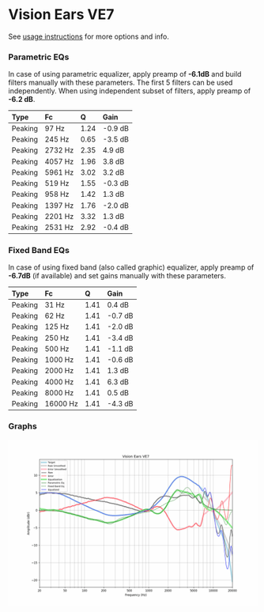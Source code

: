 # Vision Ears VE7
See [usage instructions](https://github.com/jaakkopasanen/AutoEq#usage) for more options and info.

### Parametric EQs
In case of using parametric equalizer, apply preamp of **-6.1dB** and build filters manually
with these parameters. The first 5 filters can be used independently.
When using independent subset of filters, apply preamp of **-6.2 dB**.

| Type    | Fc      |    Q | Gain    |
|:--------|:--------|:-----|:--------|
| Peaking | 97 Hz   | 1.24 | -0.9 dB |
| Peaking | 245 Hz  | 0.65 | -3.5 dB |
| Peaking | 2732 Hz | 2.35 | 4.9 dB  |
| Peaking | 4057 Hz | 1.96 | 3.8 dB  |
| Peaking | 5961 Hz | 3.02 | 3.2 dB  |
| Peaking | 519 Hz  | 1.55 | -0.3 dB |
| Peaking | 958 Hz  | 1.42 | 1.3 dB  |
| Peaking | 1397 Hz | 1.76 | -2.0 dB |
| Peaking | 2201 Hz | 3.32 | 1.3 dB  |
| Peaking | 2531 Hz | 2.92 | -0.4 dB |

### Fixed Band EQs
In case of using fixed band (also called graphic) equalizer, apply preamp of **-6.7dB**
(if available) and set gains manually with these parameters.

| Type    | Fc       |    Q | Gain    |
|:--------|:---------|:-----|:--------|
| Peaking | 31 Hz    | 1.41 | 0.4 dB  |
| Peaking | 62 Hz    | 1.41 | -0.7 dB |
| Peaking | 125 Hz   | 1.41 | -2.0 dB |
| Peaking | 250 Hz   | 1.41 | -3.4 dB |
| Peaking | 500 Hz   | 1.41 | -1.1 dB |
| Peaking | 1000 Hz  | 1.41 | -0.6 dB |
| Peaking | 2000 Hz  | 1.41 | 1.3 dB  |
| Peaking | 4000 Hz  | 1.41 | 6.3 dB  |
| Peaking | 8000 Hz  | 1.41 | 0.5 dB  |
| Peaking | 16000 Hz | 1.41 | -4.3 dB |

### Graphs
![](./Vision%20Ears%20VE7.png)